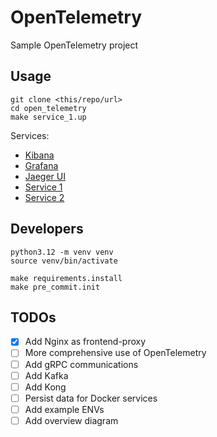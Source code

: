 # OpenTelemetry

Sample OpenTelemetry project

## Usage

```shell
git clone <this/repo/url>
cd open_telemetry
make service_1.up
```

Services:

- [Kibana](http://localhost:8000/kibana/)
- [Grafana](http://localhost:8000/grafana/)
- [Jaeger UI](http://localhost:8000/jaeger/ui/)
- [Service 1](http://localhost:8000/serivce-1/)
- [Service 2](http://localhost:8000/serivce-2/)

## Developers

```shell
python3.12 -m venv venv
source venv/bin/activate

make requirements.install
make pre_commit.init
```

## TODOs

- [x] Add Nginx as frontend-proxy
- [ ] More comprehensive use of OpenTelemetry
- [ ] Add gRPC communications
- [ ] Add Kafka
- [ ] Add Kong
- [ ] Persist data for Docker services
- [ ] Add example ENVs
- [ ] Add overview diagram
